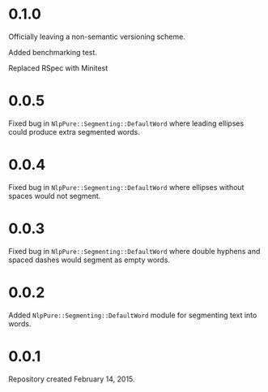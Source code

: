 # 0.1.0

Officially leaving a non-semantic versioning scheme.

Added benchmarking test.

Replaced RSpec with Minitest

# 0.0.5

Fixed bug in `NlpPure::Segmenting::DefaultWord` where leading ellipses could produce extra segmented words.

# 0.0.4

Fixed bug in `NlpPure::Segmenting::DefaultWord` where ellipses without spaces would not segment.

# 0.0.3

Fixed bug in `NlpPure::Segmenting::DefaultWord` where double hyphens and spaced dashes would segment as empty words.

# 0.0.2

Added `NlpPure::Segmenting::DefaultWord` module for segmenting text into words.

# 0.0.1

Repository created February 14, 2015.
